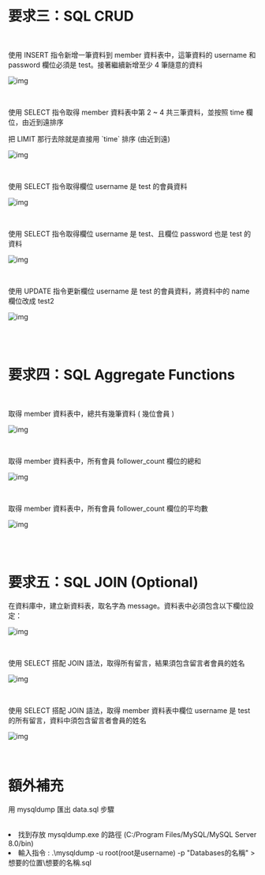 <h1>要求三：SQL CRUD</h1>

<br/>

<p>使用 INSERT 指令新增一筆資料到 member 資料表中，這筆資料的 username 和password 欄位必須是 test。接著繼續新增至少 4 筆隨意的資料</p>

![img](https://raw.githubusercontent.com/eggann/wehelp-assignments/main/week-5/images/1_INSERT_DATA.jpg)

<br/>

<p>使用 SELECT 指令取得 member 資料表中第 2 ~ 4 共三筆資料，並按照 time 欄位，由近到遠排序</p>

<p style= color: red;>把 LIMIT 那行去除就是直接用 `time` 排序 (由近到遠)</p>

![img](https://raw.githubusercontent.com/eggann/wehelp-assignments/main/week-5/images/2_SORTBY_TIME.jpg)

<br/>

<p>使用 SELECT 指令取得欄位 username 是 test 的會員資料</p>

![img](https://raw.githubusercontent.com/eggann/wehelp-assignments/main/week-5/images/3_USERNAMEISTEST.jpg)

<br/>

<p>使用 SELECT 指令取得欄位 username 是 test、且欄位 password 也是 test 的資料</p>

![img](https://raw.githubusercontent.com/eggann/wehelp-assignments/main/week-5/images/4_USERNAMEANDPASSWOEDARETEST.jpg)

<br/>

<p>使用 UPDATE 指令更新欄位 username 是 test 的會員資料，將資料中的 name 欄位改成 test2</p>

![img](https://raw.githubusercontent.com/eggann/wehelp-assignments/main/week-5/images/5_CHANGE_NAME.jpg)

<br/>

<br/>

<h1>要求四：SQL Aggregate Functions</h1>

<br/>

<p>取得 member 資料表中，總共有幾筆資料 ( 幾位會員 )</p>

![img](https://raw.githubusercontent.com/eggann/wehelp-assignments/main/week-5/images/6_COUNT.jpg)

<br/>

<p>取得 member 資料表中，所有會員 follower_count 欄位的總和</p>

![img](https://raw.githubusercontent.com/eggann/wehelp-assignments/main/week-5/images/7_SUM.jpg)

<br/>

<p>取得 member 資料表中，所有會員 follower_count 欄位的平均數</p>

![img](https://raw.githubusercontent.com/eggann/wehelp-assignments/main/week-5/images/8_AVG.jpg)

<br/>

<br/>

<h1>要求五：SQL JOIN (Optional)</h1>

<p>在資料庫中，建立新資料表，取名字為 message。資料表中必須包含以下欄位設定：</p>

![img](https://raw.githubusercontent.com/eggann/wehelp-assignments/main/week-5/images/9_MESSAGE.jpg)

<br/>

<p>使用 SELECT 搭配 JOIN 語法，取得所有留言，結果須包含留言者會員的姓名</p>

![img](https://raw.githubusercontent.com/eggann/wehelp-assignments/main/week-5/images/10_ALL_MESSAGE.jpg)

<br/>

<p>使用 SELECT 搭配 JOIN 語法，取得 member 資料表中欄位 username 是 test 的所有留言，資料中須包含留言者會員的姓名</p>

![img](https://raw.githubusercontent.com/eggann/wehelp-assignments/main/week-5/images/11_USERNAME_TEST.jpg)

<br/>

<h1>額外補充</h1>

<p>用 mysqldump 匯出 data.sql 步驟</p>

<br/>

<li>找到存放 mysqldump.exe 的路徑 (C:/Program Files/MySQL/MySQL Server 8.0/bin)</li>

<li>輸入指令 :  .\mysqldump -u root(root是username) -p "Databases的名稱" > 想要的位置\想要的名稱.sql</li>
